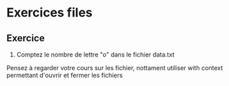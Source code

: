# Exercices files

## Exercice

1. Comptez le nombre de lettre "o" dans le fichier data.txt

Pensez à regarder votre cours sur les fichier, nottament utiliser with context permettant d'ouvrir et fermer les fichiers

